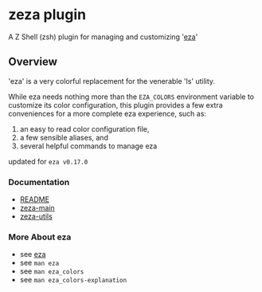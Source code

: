 # zeza plugin

A Z Shell (zsh) plugin for managing and customizing '[eza](https://eza.rocks)'

## Overview

'eza' is a very colorful replacement for the venerable 'ls' utility.

While eza needs nothing more than the `EZA_COLORS` environment variable to
customize its color configuration, this plugin provides a few extra
conveniences for a more complete eza experience, such as:
1. an easy to read color configuration file,
2. a few sensible aliases, and
3. several helpful commands to manage eza

updated for `eza v0.17.0`

### Documentation
* [README](../README.md)
* [zeza-main](main.md)
* [zeza-utils](utils.md)

### More About eza
* see [eza](https://github.com/eza-community/eza)
* see `man eza`
* see `man eza_colors`
* see `man eza_colors-explanation`


